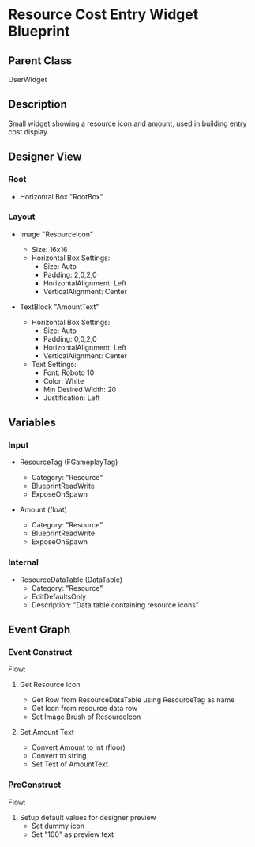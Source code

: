 # Resource Cost Entry Widget Blueprint

## Parent Class
UserWidget

## Description
Small widget showing a resource icon and amount, used in building entry cost display.

## Designer View
### Root
- Horizontal Box "RootBox"

### Layout
- Image "ResourceIcon"
  * Size: 16x16
  * Horizontal Box Settings:
    - Size: Auto
    - Padding: 2,0,2,0
    - HorizontalAlignment: Left
    - VerticalAlignment: Center

- TextBlock "AmountText"
  * Horizontal Box Settings:
    - Size: Auto
    - Padding: 0,0,2,0
    - HorizontalAlignment: Left
    - VerticalAlignment: Center
  * Text Settings:
    - Font: Roboto 10
    - Color: White
    - Min Desired Width: 20
    - Justification: Left

## Variables
### Input
- ResourceTag (FGameplayTag)
  * Category: "Resource"
  * BlueprintReadWrite
  * ExposeOnSpawn

- Amount (float)
  * Category: "Resource"
  * BlueprintReadWrite
  * ExposeOnSpawn

### Internal
- ResourceDataTable (DataTable)
  * Category: "Resource"
  * EditDefaultsOnly
  * Description: "Data table containing resource icons"

## Event Graph

### Event Construct
Flow:
1. Get Resource Icon
   - Get Row from ResourceDataTable using ResourceTag as name
   - Get Icon from resource data row
   - Set Image Brush of ResourceIcon

2. Set Amount Text
   - Convert Amount to int (floor)
   - Convert to string
   - Set Text of AmountText

### PreConstruct
Flow:
1. Setup default values for designer preview
   - Set dummy icon
   - Set "100" as preview text
